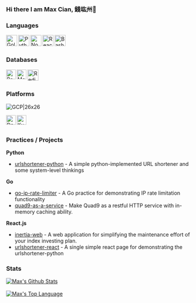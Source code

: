 ### Hi there I am Max Cian, 錢竑州👋

<!--
**hjcian/hjcian** is a ✨ _special_ ✨ repository because its `README.md` (this file) appears on your GitHub profile.

Here are some ideas to get you started:

- 🔭 I’m currently working on ...
- 🌱 I’m currently learning ...
- 👯 I’m looking to collaborate on ...
- 🤔 I’m looking for help with ...
- 💬 Ask me about ...
- 📫 How to reach me: ...
- 😄 Pronouns: ...
- ⚡ Fun fact: ...
-->
### Languages

<img align="left" alt="Golang" width="30px" src="https://img.icons8.com/color/48/000000/golang.png" />
<img align="left" alt="Python" width="30px" src="https://img.icons8.com/color/48/000000/python.png" />
<img align="left" alt="Node.js" width="30px" src="https://img.icons8.com/color/96/000000/nodejs.png"/>
<img align="left" alt="React.js" width="30px" src="https://img.icons8.com/officel/480/000000/react.png"/>
<img align="left" alt="Bash script" width="30px" src="https://camo.githubusercontent.com/5a76ab68c90df7ecccdeac83138c8f7c62c7f3a4/687474703a2f2f69636f6e732e69636f6e617263686976652e636f6d2f69636f6e732f616c65636976652f666c6174776f6b656e2f3531322f417070732d5465726d696e616c2d50632d3130342d69636f6e2e706e67" />
<br />
<br />

### Databases

<img align="left" alt="PostgreSQL" width="26px" src="https://img.icons8.com/color/48/000000/postgreesql.png" />
<img align="left" alt="MongoDB" width="26px" src="https://img.icons8.com/color/48/000000/mongodb.png" />
<img align="left" alt="Redis" width="30px" src="https://img.icons8.com/color/48/000000/redis.png" />
<br />
<br />


### Platforms
![GCP|26x26](https://img.icons8.com/color/48/000000/google-cloud-platform.png)
<!--
<img align="left" alt="GCP" width="26px" src="https://img.icons8.com/color/48/000000/google-cloud-platform.png"/> -->
<img align="left" alt="Docker" width="26px" src="https://img.icons8.com/dusk/64/000000/docker.png"/>
<img align="left" alt="Kubernetes" width="26px" src="https://img.icons8.com/color/48/000000/kubernetes.png"/>
<br />
<br />

### Practices / Projects


**Python**
- [urlshortener-python](https://github.com/hjcian/urlshortener-python) - A simple python-implemented URL shortener and some system-level thinkings

**Go**
- [go-ip-rate-limiter](https://github.com/hjcian/go-ip-rate-limiter) - A Go practice for demonstrating IP rate limitation functionality
- [quad9-as-a-service](https://github.com/hjcian/quad9-as-a-service) - Make Quad9 as a restful HTTP service with in-memory caching ability.

**React.js**
- [inertia-web](https://github.com/hjcian/inertia-web) - A web application for simplifying the maintenance effort of your index investing plan.
- [urlshortener-react](https://github.com/hjcian/urlshortener-react) - A single simple react page for demonstrating the urlshortener-python





### Stats

<a href="#stats" align="center">
    <img align="center" alt="Max's Github Stats" src="https://github-readme-stats.vercel.app/api?username=hjcian&count_private=true&show_icons=true&include_all_commits=true&show_owner=true"/>
</a>
<br />

<br />
<a href="#stats" align="center">
    <img align="center" alt="Max's Top Language" src="https://gh-readme-stats.krish-the-dev.vercel.app/api/top-langs/?username=hjcian&langs_count=10&hide=jupyter%20notebook,ruby" />
</a>
<br />
